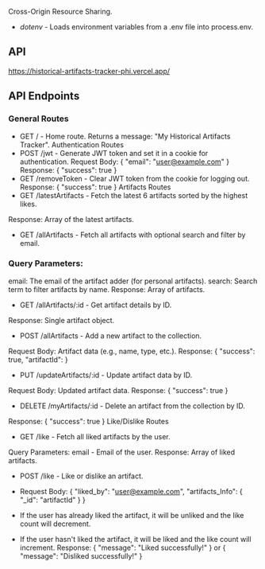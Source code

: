 Cross-Origin Resource Sharing.
- *dotenv* - Loads environment variables from a .env file into process.env.
## API 
https://historical-artifacts-tracker-phi.vercel.app/
## API Endpoints
### General Routes
- GET / - Home route. Returns a message: "My Historical Artifacts Tracker".
Authentication Routes
- POST /jwt - Generate JWT token and set it in a cookie for authentication.
Request Body: { "email": "user@example.com" }
Response: { "success": true }
- GET /removeToken - Clear JWT token from the cookie for logging out.
Response: { "success": true }
Artifacts Routes
- GET /latestArtifacts - Fetch the latest 6 artifacts sorted by the highest likes.

Response: Array of the latest artifacts.
- GET /allArtifacts - Fetch all artifacts with optional search and filter by email.

### Query Parameters:
email: The email of the artifact adder (for personal artifacts).
search: Search term to filter artifacts by name.
Response: Array of artifacts.
- GET /allArtifacts/:id - Get artifact details by ID.

Response: Single artifact object.
- POST /allArtifacts - Add a new artifact to the collection.

Request Body: Artifact data (e.g., name, type, etc.).
Response: { "success": true, "artifactId": <newArtifactId> }
- PUT /updateArtifacts/:id - Update artifact data by ID.

Request Body: Updated artifact data.
Response: { "success": true }
- DELETE /myArtifacts/:id - Delete an artifact from the collection by ID.

Response: { "success": true }
Like/Dislike Routes
- GET /like - Fetch all liked artifacts by the user.

Query Parameters: email - Email of the user.
Response: Array of liked artifacts.
- POST /like - Like or dislike an artifact.

- Request Body: { "liked_by": "user@example.com", "artifacts_Info": { "_id": "artifactId" } }
- If the user has already liked the artifact, it will be unliked and the like count will decrement.
- If the user hasn't liked the artifact, it will be liked and the like count will increment.
Response: { "message": "Liked successfully!" } or { "message": "Disliked successfully!" }
